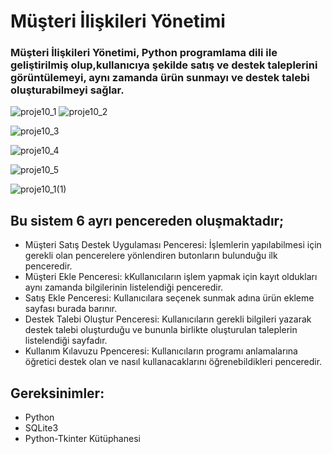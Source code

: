 # Müşteri İlişkileri Yönetimi
### Müşteri İlişkileri Yönetimi, Python programlama dili ile geliştirilmiş olup,kullanıcıya şekilde satış ve destek taleplerini görüntülemeyi, aynı zamanda ürün sunmayı ve destek talebi oluşturabilmeyi sağlar.

![proje10_1](https://github.com/elifozten/proje10/assets/148040261/dbaea078-d488-4af0-bd74-34aba5c5b676)
![proje10_2](https://github.com/elifozten/proje10/assets/148040261/c8fe706f-5409-4626-a94a-56f8d419cdff)

![proje10_3](https://github.com/elifozten/proje10/assets/148040261/4fb9edfc-fddb-476b-83b5-afb351fe9eb4)

![proje10_4](https://github.com/elifozten/proje10/assets/148040261/e3fcd1a1-b652-49a5-8bdb-ab5386b8a15b)

![proje10_5](https://github.com/elifozten/proje10/assets/148040261/03ed1fc0-e1f6-4a07-b926-4fe37bd42b60)

![proje10_1(1)](https://github.com/elifozten/proje10/assets/148040261/151e04ad-98f2-4f57-8d98-53a6cc2e9d63)

## Bu sistem 6 ayrı pencereden oluşmaktadır;
* Müşteri Satış Destek Uygulaması Penceresi: İşlemlerin yapılabilmesi için gerekli olan pencerelere yönlendiren butonların bulunduğu ilk penceredir.
* Müşteri Ekle Penceresi: kKullanıcıların işlem yapmak için kayıt oldukları aynı zamanda bilgilerinin listelendiği penceredir.
* Satış Ekle Penceresi: Kullanıcılara seçenek sunmak adına ürün ekleme sayfası burada barınır.
* Destek Talebi Oluştur Penceresi: Kullanıcıların gerekli bilgileri yazarak destek talebi oluşturduğu ve bununla birlikte oluşturulan taleplerin listelendiği sayfadır.
* Kullanım Kılavuzu Ppenceresi: Kullanıcıların programı anlamalarına öğretici destek olan ve nasıl kullanacaklarını öğrenebildikleri penceredir.

## Gereksinimler:
* Python
* SQLite3
* Python-Tkinter Kütüphanesi
